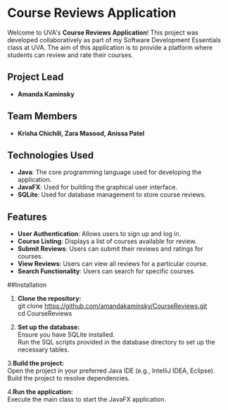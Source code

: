# Course Reviews Application

Welcome to UVA's <strong>Course Reviews Application</strong>! This project was developed collaboratively as part of my Software Development Essentials class at UVA. The aim of this application is to provide a platform where students can review and rate their courses.

## Project Lead

- **Amanda Kaminsky**

## Team Members

- **Krisha Chichili, Zara Masood, Anissa Patel**

## Technologies Used

- **Java**: The core programming language used for developing the application.
- **JavaFX**: Used for building the graphical user interface.
- **SQLite**: Used for database management to store course reviews.

## Features
- **User Authentication**: Allows users to sign up and log in.
- **Course Listing**: Displays a list of courses available for review.
- **Submit Reviews**: Users can submit their reviews and ratings for courses.
- **View Reviews**: Users can view all reviews for a particular course.
- **Search Functionality**: Users can search for specific courses.

##Installation
1. **Clone the repository:**  
git clone https://github.com/amandakaminsky/CourseReviews.git  
cd CourseReviews

2. **Set up the database:**  
Ensure you have SQLite installed.  
Run the SQL scripts provided in the database directory to set up the necessary tables.  

3.**Build the project:**    
Open the project in your preferred Java IDE (e.g., IntelliJ IDEA, Eclipse).  
Build the project to resolve dependencies.

4.**Run the application:**  
Execute the main class to start the JavaFX application.  
